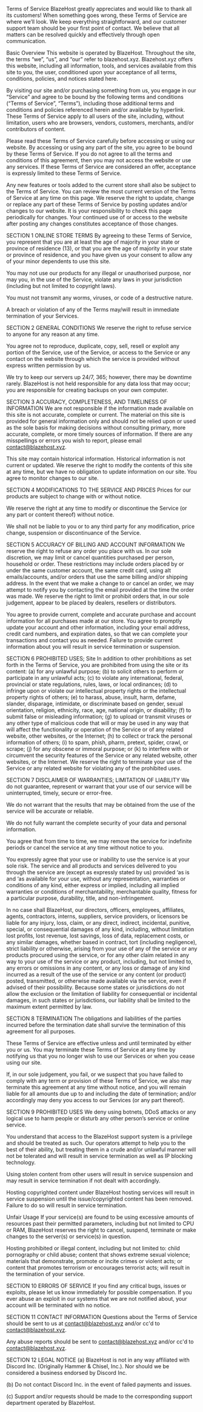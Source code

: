 Terms of Service
BlazeHost greatly appreciates and would like to thank all its customers! When something goes wrong, these Terms of Service are where we’ll look. We keep everything straightforward, and our customer support team should be your first point of contact. We believe that all matters can be resolved quickly and effectively through open communication.

 

Basic Overview
This website is operated by BlazeHost. Throughout the site, the terms “we”, “us”, and “our” refer to blazehost.xyz. Blazehost.xyz offers this website, including all information, tools, and services available from this site to you, the user, conditioned upon your acceptance of all terms, conditions, policies, and notices stated here.

By visiting our site and/or purchasing something from us, you engage in our “Service” and agree to be bound by the following terms and conditions (“Terms of Service”, “Terms”), including those additional terms and conditions and policies referenced herein and/or available by hyperlink. These Terms of Service apply to all users of the site, including, without limitation, users who are browsers, vendors, customers, merchants, and/or contributors of content.

Please read these Terms of Service carefully before accessing or using our website. By accessing or using any part of the site, you agree to be bound by these Terms of Service. If you do not agree to all the terms and conditions of this agreement, then you may not access the website or use any services. If these Terms of Service are considered an offer, acceptance is expressly limited to these Terms of Service.

Any new features or tools added to the current store shall also be subject to the Terms of Service. You can review the most current version of the Terms of Service at any time on this page. We reserve the right to update, change or replace any part of these Terms of Service by posting updates and/or changes to our website. It is your responsibility to check this page periodically for changes. Your continued use of or access to the website after posting any changes constitutes acceptance of those changes.

 

SECTION 1 ONLINE STORE TERMS
By agreeing to these Terms of Service, you represent that you are at least the age of majority in your state or province of residence (13), or that you are the age of majority in your state or province of residence, and you have given us your consent to allow any of your minor dependents to use this site.

You may not use our products for any illegal or unauthorised purpose, nor may you, in the use of the Service, violate any laws in your jurisdiction (including but not limited to copyright laws).

You must not transmit any worms, viruses, or code of a destructive nature.

A breach or violation of any of the Terms may/will result in immediate termination of your Services.

 

SECTION 2 GENERAL CONDITIONS
We reserve the right to refuse service to anyone for any reason at any time.

You agree not to reproduce, duplicate, copy, sell, resell or exploit any portion of the Service, use of the Service, or access to the Service or any contact on the website through which the service is provided without express written permission by us.

We try to keep our servers up 24/7, 365; however, there may be downtime rarely. BlazeHost is not held responsible for any data loss that may occur; you are responsible for creating backups on your own computer.

 

SECTION 3 ACCURACY, COMPLETENESS, AND TIMELINESS OF INFORMATION
We are not responsible if the information made available on this site is not accurate, complete or current. The material on this site is provided for general information only and should not be relied upon or used as the sole basis for making decisions without consulting primary, more accurate, complete, or more timely sources of information. If there are any misspellings or errors you wish to report, please email contact@blazehost.xyz.

This site may contain historical information. Historical information is not current or updated. We reserve the right to modify the contents of this site at any time, but we have no obligation to update information on our site. You agree to monitor changes to our site.

 

SECTION 4 MODIFICATIONS TO THE SERVICE AND PRICES
Prices for our products are subject to change with or without notice.

We reserve the right at any time to modify or discontinue the Service (or any part or content thereof) without notice.

We shall not be liable to you or to any third party for any modification, price change, suspension or discontinuance of the Service.

 

SECTION 5 ACCURACY OF BILLING AND ACCOUNT INFORMATION
We reserve the right to refuse any order you place with us. In our sole discretion, we may limit or cancel quantities purchased per person, household or order. These restrictions may include orders placed by or under the same customer account, the same credit card, using alt emails/accounts, and/or orders that use the same billing and/or shipping address. In the event that we make a change to or cancel an order, we may attempt to notify you by contacting the email provided at the time the order was made. We reserve the right to limit or prohibit orders that, in our sole judgement, appear to be placed by dealers, resellers or distributors.

You agree to provide current, complete and accurate purchase and account information for all purchases made at our store. You agree to promptly update your account and other information, including your email address, credit card numbers, and expiration dates, so that we can complete your transactions and contact you as needed. Failure to provide current information about you will result in service termination or suspension.

 

SECTION 6 PROHIBITED USES; Site
In addition to other prohibitions as set forth in the Terms of Service, you are prohibited from using the site or its content: (a) for any unlawful purpose; (b) to solicit others to perform or participate in any unlawful acts; (c) to violate any international, federal, provincial or state regulations, rules, laws, or local ordinances; (d) to infringe upon or violate our intellectual property rights or the intellectual property rights of others; (e) to harass, abuse, insult, harm, defame, slander, disparage, intimidate, or discriminate based on gender, sexual orientation, religion, ethnicity, race, age, national origin, or disability; (f) to submit false or misleading information; (g) to upload or transmit viruses or any other type of malicious code that will or may be used in any way that will affect the functionality or operation of the Service or of any related website, other websites, or the Internet; (h) to collect or track the personal information of others; (i) to spam, phish, pharm, pretext, spider, crawl, or scrape; (j) for any obscene or immoral purpose; or (k) to interfere with or circumvent the security features of the Service or any related website, other websites, or the Internet. We reserve the right to terminate your use of the Service or any related website for violating any of the prohibited uses.

 

SECTION 7 DISCLAIMER OF WARRANTIES; LIMITATION OF LIABILITY
We do not guarantee, represent or warrant that your use of our service will be uninterrupted, timely, secure or error-free.

We do not warrant that the results that may be obtained from the use of the service will be accurate or reliable.

We do not fully warrant the complete security of your data and personal information.

You agree that from time to time, we may remove the service for indefinite periods or cancel the service at any time without notice to you.

You expressly agree that your use or inability to use the service is at your sole risk. The service and all products and services delivered to you through the service are (except as expressly stated by us) provided ‘as is and ‘as available for your use, without any representation, warranties or conditions of any kind, either express or implied, including all implied warranties or conditions of merchantability, merchantable quality, fitness for a particular purpose, durability, title, and non-infringement.

In no case shall BlazeHost, our directors, officers, employees, affiliates, agents, contractors, interns, suppliers, service providers, or licensors be liable for any injury, loss, claim, or any direct, indirect, incidental, punitive, special, or consequential damages of any kind, including, without limitation lost profits, lost revenue, lost savings, loss of data, replacement costs, or any similar damages, whether based in contract, tort (including negligence), strict liability or otherwise, arising from your use of any of the service or any products procured using the service, or for any other claim related in any way to your use of the service or any product, including, but not limited to, any errors or omissions in any content, or any loss or damage of any kind incurred as a result of the use of the service or any content (or product) posted, transmitted, or otherwise made available via the service, even if advised of their possibility. Because some states or jurisdictions do not allow the exclusion or the limitation of liability for consequential or incidental damages, in such states or jurisdictions, our liability shall be limited to the maximum extent permitted by law.

 

SECTION 8 TERMINATION
The obligations and liabilities of the parties incurred before the termination date shall survive the termination of this agreement for all purposes.

These Terms of Service are effective unless and until terminated by either you or us. You may terminate these Terms of Service at any time by notifying us that you no longer wish to use our Services or when you cease using our site.

If, in our sole judgement, you fail, or we suspect that you have failed to comply with any term or provision of these Terms of Service, we also may terminate this agreement at any time without notice, and you will remain liable for all amounts due up to and including the date of termination; and/or accordingly may deny you access to our Services (or any part thereof).

 

SECTION 9 PROHIBITED USES
We deny using botnets, DDoS attacks or any logical use to harm people or disturb any other person’s service or online service.

You understand that access to the BlazeHost support system is a privilege and should be treated as such. Our operators attempt to help you to the best of their ability, but treating them in a crude and/or unlawful manner will not be tolerated and will result in service termination as well as IP blocking technology.

Using stolen content from other users will result in service suspension and may result in service termination if not dealt with accordingly.

Hosting copyrighted content under BlazeHost hosting services will result in service suspension until the issue/copyrighted content has been removed. Failure to do so will result in service termination.

Unfair Usage If your service(s) are found to be using excessive amounts of resources past their permitted parameters, including but not limited to CPU or RAM, BlazeHost reserves the right to cancel, suspend, terminate or make changes to the server(s) or service(s) in question.

Hosting prohibited or illegal content, including but not limited to: child pornography or child abuse; content that shows extreme sexual violence; materials that demonstrate, promote or incite crimes or violent acts; or content that promotes terrorism or encourages terrorist acts; will result in the termination of your service.

 

SECTION 10 ERRORS OF SERVICE
If you find any critical bugs, issues or exploits, please let us know immediately for possible compensation. If you ever abuse an exploit in our systems that we are not notified about, your account will be terminated with no notice.

 

SECTION 11 CONTACT INFORMATION
Questions about the Terms of Service should be sent to us at contact@blazehost.xyz  and/or cc'd to contact@blazehost.xyz.

Any abuse reports should be sent to contact@blazehost.xyz  and/or cc'd to contact@blazehost.xyz. 

 

SECTION 12 LEGAL NOTICE
(a) BlazeHost is not in any way affiliated with Discord Inc. (Originally Hammer & Chisel, Inc.). Nor should we be considered a business endorsed by Discord Inc.

(b) Do not contact Discord Inc. in the event of failed payments and issues.

(c) Support and/or requests should be made to the corresponding support department operated by BlazeHost.

 
